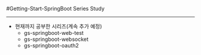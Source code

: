 #Getting-Start-SpringBoot Series Study

---

- 현재까지 공부한 시리즈(계속 추가 예정)
    - gs-springboot-web-test
    - gs-springboot-websocket
    - gs-springboot-oauth2
    